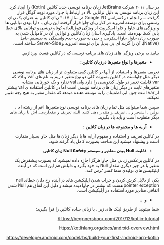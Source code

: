 <div dir="rtl" align='right'>

در سال ۲۰۱۱ شرکت JetBrains زبان برنامه نویسی جدید کاتلین (Kotlin) را ایجاد کرد. این زبان برنامه نویسی به دلیل توانایی بالا در ارتباط با جاوا، مورد توجه گوگل قرار گرفت. سر انجام در کنفرانس Google I/O در سال ۲۰۱۷ زبان کاتلین به عنوان یک زبان رسمی برای توسعه اندروید در کنار زبان جاوا قرار گرفت. این زبان با دارا بودن توانایی ها و ویژگی های جاوا و جاوا اسکریپت از ویژگی فوق‌العاده کوتاه نویسی و توانایی بالای خطا یابی کدها بهره‌مند است. یادگیری آسان زبان کاتلین و توانایی آن در کامپایل شدن به صورت زبان جاوا، جاوا اسکریت و حتی به صورت عدم وابستگی به سيستم عامل (Native)، آن را گزینه ای بی بدیل برای توسعه اندروید و Server-Side ساخته است.



بیایید به برخی ویژگی های زبان های برنامه نویسی که در کاتلین هست بپردازیم.

- **متغیرها و انواع متغیرها در زبان کاتلین :**

تعریف متغیرها و استفاده از آنها در کاتلین کمی متفاوت تر از زبان های برنامه نویسی دیگر مثل جاواست در کاتلین بصورت کلی دو نوع متغیر داریم به نام های var و val که var قابلیت تغییر در طول کدنویسی را دارد ولی val ندارد و یک جورهایی مشابه متغیرهای ثابت در دیگر زبان های برنامه نویسی است اما در کاتلین استفاده ی val بیشتر از var است چون این اطمینان را به توسعه دهنده میدهد که مقدار متغیر به هیچ وجه تغییر نمیکند.

سپس شما میتوانید مثل تمام زبان های برنامه نویسی نوع متغیرها اعم از رشته ای ، بولین ، اینتیجر و ... تعریف و مقدار دهی کنید. البته تعریف و مقداردهی اش با زبان های دیگر متفاوت است و باید یاد بگیرید.

- **آرایه ها و مجموعه ها در زبان کاتلین :**

در کاتلین تعریف و استفاده و مفهوم آرایه ها با دیگر زبان ها مثل جاوا بسیار متفاوت است و پیشنهاد میشود این مباحث بصورت کامل یاد گرفته شود.



- **قابلیت Null بودن مقادیر و سيستم Null Safety زبان کاتلین**  

در کاتلین برعکس زبانی مثل جاوا هرگز اجازه داده نمیشود که بصورت پیشفرض یک متغیر یا هر چیز دیگری مقدار Null به خود بگیرد و دلیلش هم این است که در آینده اپلیکیشن های تولیدی شما کمتر کرش کند.

یکی از دلایل کرش کردن و خراب شدن اپلیکیشن های در آینده رخ دادن خطای null pointer exception هست که بیشتر در جاوا دیده میشد و دلیل این اتفاق هم Null شدن اتفاقی مقادیر مورد استفاده در اپلیکیشن است.

-  **و …** 



شما میتونید از طریق لینک های زیر ، با زبانی ساده کاتلین را فرا بگیرید:



https://beginnersbook.com/2017/12/kotlin-tutorial/

https://kotlinlang.org/docs/android-overview.html

https://developer.android.com/codelabs/build-your-first-android-app-kotlin



</div>